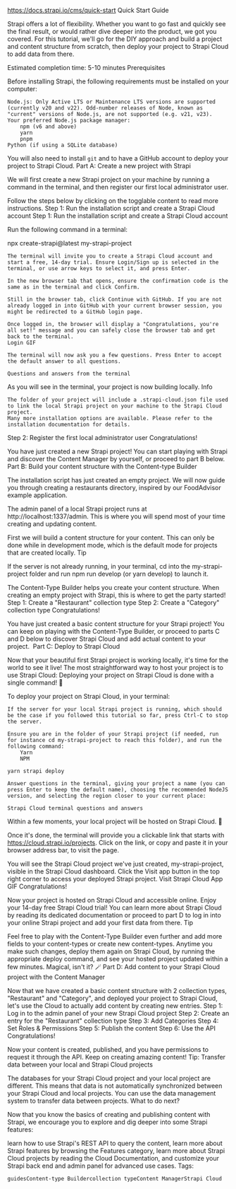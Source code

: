 https://docs.strapi.io/cms/quick-start
Quick Start Guide

Strapi offers a lot of flexibility. Whether you want to go fast and quickly see the final result, or would rather dive deeper into the product, we got you covered. For this tutorial, we'll go for the DIY approach and build a project and content structure from scratch, then deploy your project to Strapi Cloud to add data from there.

Estimated completion time: 5-10 minutes
Prerequisites

Before installing Strapi, the following requirements must be installed on your computer:

    Node.js: Only Active LTS or Maintenance LTS versions are supported (currently v20 and v22). Odd-number releases of Node, known as "current" versions of Node.js, are not supported (e.g. v21, v23).
    Your preferred Node.js package manager:
        npm (v6 and above)
        yarn
        pnpm
    Python (if using a SQLite database)

You will also need to install `git` and to have a GitHub account to deploy your project to Strapi Cloud.
Part A: Create a new project with Strapi

We will first create a new Strapi project on your machine by running a command in the terminal, and then register our first local administrator user.

Follow the steps below by clicking on the togglable content to read more instructions.
Step 1: Run the installation script and create a Strapi Cloud account
Step 1: Run the installation script and create a Strapi Cloud account

Run the following command in a terminal:

npx create-strapi@latest my-strapi-project

    The terminal will invite you to create a Strapi Cloud account and start a free, 14-day trial. Ensure Login/Sign up is selected in the terminal, or use arrow keys to select it, and press Enter.

    In the new browser tab that opens, ensure the confirmation code is the same as in the terminal and click Confirm.

    Still in the browser tab, click Continue with GitHub. If you are not already logged in into GitHub with your current browser session, you might be redirected to a GitHub login page.

    Once logged in, the browser will display a "Congratulations, you're all set!" message and you can safely close the browser tab and get back to the terminal.
    Login GIF

    The terminal will now ask you a few questions. Press Enter to accept the default answer to all questions.

    Questions and answers from the terminal

As you will see in the terminal, your project is now building locally.
Info

    The folder of your project will include a .strapi-cloud.json file used to link the local Strapi project on your machine to the Strapi Cloud project.
    Many more installation options are available. Please refer to the installation documentation for details.

Step 2: Register the first local administrator user
Congratulations!

You have just created a new Strapi project! You can start playing with Strapi and discover the Content Manager by yourself, or proceed to part B below.
Part B: Build your content structure with the Content-type Builder

The installation script has just created an empty project. We will now guide you through creating a restaurants directory, inspired by our FoodAdvisor example application.

The admin panel of a local Strapi project runs at http://localhost:1337/admin. This is where you will spend most of your time creating and updating content.

First we will build a content structure for your content. This can only be done while in development mode, which is the default mode for projects that are created locally.
Tip

If the server is not already running, in your terminal, cd into the my-strapi-project folder and run npm run develop (or yarn develop) to launch it.

The Content-Type Builder helps you create your content structure. When creating an empty project with Strapi, this is where to get the party started!
Step 1: Create a "Restaurant" collection type
Step 2: Create a "Category" collection type
Congratulations!

You have just created a basic content structure for your Strapi project! You can keep on playing with the Content-Type Builder, or proceed to parts C and D below to discover Strapi Cloud and add actual content to your project.
️ Part C: Deploy to Strapi Cloud

Now that your beautiful first Strapi project is working locally, it's time for the world to see it live! The most straightforward way to host your project is to use Strapi Cloud: Deploying your project on Strapi Cloud is done with a single command! 🚀

To deploy your project on Strapi Cloud, in your terminal:

    If the server for your local Strapi project is running, which should be the case if you followed this tutorial so far, press Ctrl-C to stop the server.

    Ensure you are in the folder of your Strapi project (if needed, run for instance cd my-strapi-project to reach this folder), and run the following command:
        Yarn
        NPM

    yarn strapi deploy

    Answer questions in the terminal, giving your project a name (you can press Enter to keep the default name), choosing the recommended NodeJS version, and selecting the region closer to your current place:

    Strapi Cloud terminal questions and answers

Within a few moments, your local project will be hosted on Strapi Cloud. 🚀

Once it's done, the terminal will provide you a clickable link that starts with https://cloud.strapi.io/projects. Click on the link, or copy and paste it in your browser address bar, to visit the page.

You will see the Strapi Cloud project we've just created, my-strapi-project, visible in the Strapi Cloud dashboard. Click the Visit app button in the top right corner to access your deployed Strapi project.
Visit Strapi Cloud App GIF
Congratulations!

Now your project is hosted on Strapi Cloud and accessible online. Enjoy your 14-day free Strapi Cloud trial! You can learn more about Strapi Cloud by reading its dedicated documentation or proceed to part D to log in into your online Strapi project and add your first data from there.
Tip

Feel free to play with the Content-Type Builder even further and add more fields to your content-types or create new content-types. Anytime you make such changes, deploy them again on Strapi Cloud, by running the appropriate deploy command, and see your hosted project updated within a few minutes. Magical, isn't it? 🪄
Part D: Add content to your Strapi Cloud project with the Content Manager

Now that we have created a basic content structure with 2 collection types, "Restaurant" and "Category", and deployed your project to Strapi Cloud, let's use the Cloud to actually add content by creating new entries.
Step 1: Log in to the admin panel of your new Strapi Cloud project
Step 2: Create an entry for the "Restaurant" collection type
Step 3: Add Categories
Step 4: Set Roles & Permissions
Step 5: Publish the content
Step 6: Use the API
Congratulations!

Now your content is created, published, and you have permissions to request it through the API. Keep on creating amazing content!
Tip: Transfer data between your local and Strapi Cloud projects

The databases for your Strapi Cloud project and your local project are different. This means that data is not automatically synchronized between your Strapi Cloud and local projects. You can use the data management system to transfer data between projects.
What to do next?

Now that you know the basics of creating and publishing content with Strapi, we encourage you to explore and dig deeper into some Strapi features:

learn how to use Strapi's REST API to query the content,
learn more about Strapi features by browsing the Features category,
learn more about Strapi Cloud projects by reading the Cloud Documentation,
and customize your Strapi back end and admin panel for advanced use cases.
Tags:

    guidesContent-type Buildercollection typeContent ManagerStrapi Cloud